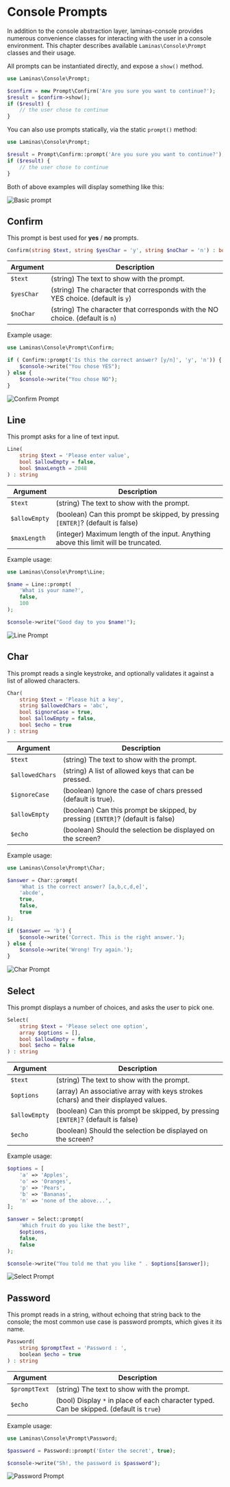 # Console Prompts

In addition to the console abstraction layer, laminas-console provides numerous
convenience classes for interacting with the user in a console environment. This
chapter describes available `Laminas\Console\Prompt` classes and their usage.

All prompts can be instantiated directly, and expose a `show()` method.

```php
use Laminas\Console\Prompt;

$confirm = new Prompt\Confirm('Are you sure you want to continue?');
$result = $confirm->show();
if ($result) {
    // the user chose to continue
}
```

You can also use prompts statically, via the static `prompt()` method:

```php
use Laminas\Console\Prompt;

$result = Prompt\Confirm::prompt('Are you sure you want to continue?');
if ($result) {
    // the user chose to continue
}
```

Both of above examples will display something like this:

![Basic prompt](images/laminas.console.prompt.png)

## Confirm

This prompt is best used for **yes** / **no** prompts.

```php
Confirm(string $text, string $yesChar = 'y', string $noChar = 'n') : bool
```

Argument | Description
-------- | -----------
`$text` | (string) The text to show with the prompt.
`$yesChar` | (string) The character that corresponds with the YES choice. (default is `y`)
`$noChar` | (string) The character that corresponds with the NO choice. (default is `n`)

Example usage:

```php
use Laminas\Console\Prompt\Confirm;

if ( Confirm::prompt('Is this the correct answer? [y/n]', 'y', 'n')) {
    $console->write("You chose YES");
} else {
    $console->write("You chose NO");
}
```

![Confirm Prompt](images/laminas.console.prompt2.png)

## Line

This prompt asks for a line of text input.

```php
Line(
    string $text = 'Please enter value',
    bool $allowEmpty = false,
    bool $maxLength = 2048
) : string
```

Argument | Description
-------- | -----------
`$text` | (string) The text to show with the prompt.
`$allowEmpty` | (boolean) Can this prompt be skipped, by pressing `[ENTER]`?  (default is false)
`$maxLength` | (integer) Maximum length of the input. Anything above this limit will be truncated.

Example usage:

```php
use Laminas\Console\Prompt\Line;

$name = Line::prompt(
    'What is your name?',
    false,
    100
);

$console->write("Good day to you $name!");
```

![Line Prompt](images/laminas.console.prompt3.png)

## Char

This prompt reads a single keystroke, and optionally validates it against a list
of allowed characters.

```php
Char(
    string $text = 'Please hit a key',
    string $allowedChars = 'abc',
    bool $ignoreCase = true,
    bool $allowEmpty = false,
    bool $echo = true
) : string
```

Argument | Description
-------- | -----------
`$text` | (string) The text to show with the prompt.
`$allowedChars` | (string) A list of allowed keys that can be pressed.
`$ignoreCase` | (boolean) Ignore the case of chars pressed (default is true).
`$allowEmpty` | (boolean) Can this prompt be skipped, by pressing `[ENTER]`?  (default is false)
`$echo` | (boolean) Should the selection be displayed on the screen?

Example usage:

```php
use Laminas\Console\Prompt\Char;

$answer = Char::prompt(
    'What is the correct answer? [a,b,c,d,e]',
    'abcde',
    true,
    false,
    true
);

if ($answer == 'b') {
    $console->write('Correct. This is the right answer.');
} else {
    $console->write('Wrong! Try again.');
}
```

![Char Prompt](images/laminas.console.prompt4.png)

## Select

This prompt displays a number of choices, and asks the user to pick one.

```php
Select(
    string $text = 'Please select one option',
    array $options = [],
    bool $allowEmpty = false,
    bool $echo = false
) : string
```

Argument | Description
-------- | -----------
`$text` | (string) The text to show with the prompt.
`$options` | (array) An associative array with keys strokes (chars) and their displayed values.
`$allowEmpty` | (boolean) Can this prompt be skipped, by pressing `[ENTER]`?  (default is false)
`$echo` | (boolean) Should the selection be displayed on the screen?

Example usage:

```php
$options = [
    'a' => 'Apples',
    'o' => 'Oranges',
    'p' => 'Pears',
    'b' => 'Bananas',
    'n' => 'none of the above...',
];

$answer = Select::prompt(
    'Which fruit do you like the best?',
    $options,
    false,
    false
);

$console->write("You told me that you like " . $options[$answer]);
```

![Select Prompt](images/laminas.console.prompt5.png)

## Password

This prompt reads in a string, without echoing that string back to the console;
the most common use case is password prompts, which gives it its name.

```php
Password(
    string $promptText = 'Password : ',
    boolean $echo = true
) : string
```

Argument | Description
-------- | -----------
`$promptText` | (string) The text to show with the prompt.
`$echo` | (bool) Display `*` in place of each character typed. Can be skipped.  (default is `true`)

Example usage:

```php
use Laminas\Console\Prompt\Password;

$password = Password::prompt('Enter the secret', true);

$console->write("Sh!, the password is $password");
```

![Password Prompt](images/laminas.console.prompt6.png)
